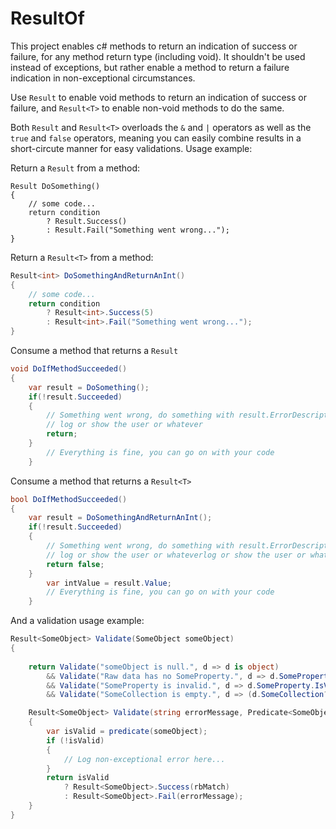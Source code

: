 # ResultOf

This project enables c# methods to return an indication of success or failure, for any method return type (including void).
It shouldn't be used instead of exceptions, but rather enable a method to return a failure indication in non-exceptional circumstances.

Use `Result` to enable void methods to return an indication of success or failure, 
and `Result<T>` to enable non-void methods to do the same.

Both `Result` and `Result<T>` overloads the `&` and `|` operators as well as the `true` and `false` operators, 
meaning you can easily combine results in a short-circute manner for easy validations.
Usage example:

Return a `Result` from a method:
```scharp
Result DoSomething()
{
    // some code...
    return condition
        ? Result.Success()
        : Result.Fail("Something went wrong...");
}
```

Return a `Result<T>` from a method:
```csharp
Result<int> DoSomethingAndReturnAnInt()
{
    // some code...
    return condition
        ? Result<int>.Success(5)
        : Result<int>.Fail("Something went wrong...");
}
```

Consume a method that returns a `Result`
```csharp
void DoIfMethodSucceeded()
{
    var result = DoSomething();
    if(!result.Succeeded)
    {   
        // Something went wrong, do something with result.ErrorDescription 
        // log or show the user or whatever
        return;
    }
        // Everything is fine, you can go on with your code
    }
```

Consume a method that returns a `Result<T>`
```csharp
bool DoIfMethodSucceeded()
{
    var result = DoSomethingAndReturnAnInt();
    if(!result.Succeeded)
    {   
        // Something went wrong, do something with result.ErrorDescription 
        // log or show the user or whateverlog or show the user or whatever
        return false;
    }
        var intValue = result.Value;
        // Everything is fine, you can go on with your code
    }
```


And a validation usage example:
```csharp
Result<SomeObject> Validate(SomeObject someObject)
{
    
    return Validate("someObject is null.", d => d is object) 
        && Validate("Raw data has no SomeProperty.", d => d.SomeProperty is object) 
        && Validate("SomeProperty is invalid.", d => d.SomeProperty.IsValid) 
        && Validate("SomeCollection is empty.", d => (d.SomeCollection?.Count ?? 0) > 0);

    Result<SomeObject> Validate(string errorMessage, Predicate<SomeObject> predicate)
    {
        var isValid = predicate(someObject);
        if (!isValid)
        {
            // Log non-exceptional error here...
        }
        return isValid 
            ? Result<SomeObject>.Success(rbMatch) 
            : Result<SomeObject>.Fail(errorMessage);
    }
}
```

